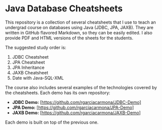 Java Database Cheatsheets
=========================

This repository is a collection of several cheatsheets that I use to teach an undergrad course on databases using Java (JDBC, JPA, JAXB). They are written in GitHub flavored Markdown, so they can be easily edited. I also provide PDF and HTML versions of the sheets for the students.

The suggested study order is:

1. JDBC Cheatsheet
2. JPA Cheatsheet
3. JPA Inheritance
4. JAXB Cheatsheet
5. Date with Java-SQL-XML

The course also includes several examples of the technologies covered by the cheatsheets. Each demo has its own repository:

+ **JDBC Demo:** [https://github.com/rgarciacarmona/JDBC-Demo]
+ **JPA Demo:** [https://github.com/rgarciacarmona/JPA-Demo]
+ **JAXB Demo:** [https://github.com/rgarciacarmona/JAXB-Demo]

Each demo is built on top of the previous one.
